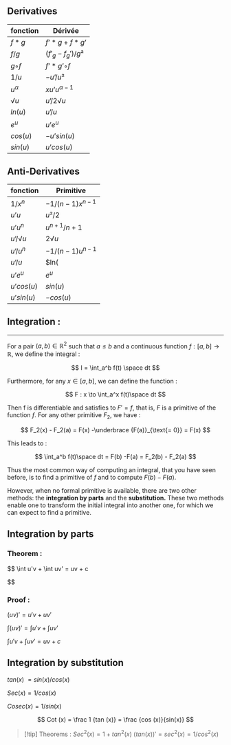 
## Derivatives

|fonction|Dérivée|
|---|---|
|$f * g$|$f’ * g + f * g’$|
|$f / g$|$(f'_g - f_g' )/g²$|
|$g ◦ f$|$f’ * g’ ◦ f$|
|$1 / u$|$- u’ / u²$|
|$u^{\alpha}$|$xu’u^{\alpha-1}$|
|$√u$|$u’/2√u$|
|$ln(u)$|$u’/u$|
|$e^u$|$u’e^u$|
|$cos(u)$|$-u’ sin(u)$|
|$sin(u)$|$u’ cos(u)$|

## Anti-Derivatives

|fonction|Primitive|
|---|---|
|$1/x^n$|$-1/(n-1)x^{n-1}$|
|$u’u$|$u²/2$|
|$u’u^n$|$u^{n+1}/n+1$|
|$u’/√u$|$2√u$|
|$u’/u^n$|$-1/(n-1)u^{n-1}$|
|$u’/u$|$ln(|
|$u’e^u$|$e^u$|
|$u’ cos(u)$|$sin(u)$|
|$u’ sin(u)$|$-cos(u)$|

## Integration :

---

For a pair $(a,b) \in \mathbb{R}^2$ such that $a \le b$ and a continuous function $f : [a,b] \to \mathbb{R}$, we define the integral :

$$ I = \int_a^b f(t) \space dt $$

Furthermore, for any $x \in [a,b]$, we can define the function :

$$ F : x \to \int_a^x f(t)\space dt $$

Then f is differentiable and satisfies to $F' = f$, that is, $F$ is a primitive of the function $f$. For any other primitive $F_2$, we have :

$$ F_2(x) - F_2(a) = F(x) -\underbrace {F(a)}_{\text{= 0}} = F(x) $$

This leads to :

$$ \int_a^b f(t)\space dt = F(b) -F(a) = F_2(b) - F_2(a) $$

Thus the most common way of computing an integral, that you have seen before, is to find a primitive of $f$ and to compute $F(b) - F(a)$.

However, when no formal primitive is available, there are two other methods: the **integration by parts** and the **substitution.** These two methods enable one to transform the initial integral into another one, for which we can expect to find a primitive.

## Integration by parts

### Theorem :

$$ \int u'v + \int uv' = uv + c

$$

### Proof :

$(uv)' = u'v + uv'$

$\int (uv)' = \int u'v + \int uv'$

$\int u'v + \int uv' = uv + c$

## Integration by substitution

$tan (x)$ $= sin (x) / cos (x)$

$Sec (x) = 1 / cos(x)$

$Cosec (x) = 1 / sin(x)$

$$ Cot (x) = \frac 1 {tan (x)} = \frac {cos (x)}{sin(x)} $$

>[!tip] Theorems : 
>$Sec^2(x) = 1 + tan^2(x)$
>$(tan(x))' = sec^2(x) = 1 / cos^2(x)$
